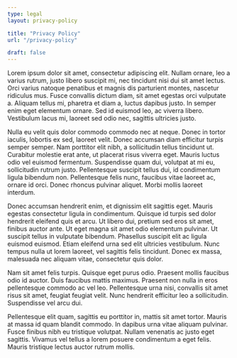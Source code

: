 ```yaml
---
type: legal
layout: privacy-policy

title: "Privacy Policy"
url: "/privacy-policy"

draft: false
---
```


Lorem ipsum dolor sit amet, consectetur adipiscing elit. Nullam ornare, leo a varius rutrum, justo libero suscipit mi, nec tincidunt nisi dui sit amet lectus. Orci varius natoque penatibus et magnis dis parturient montes, nascetur ridiculus mus. Fusce convallis dictum diam, sit amet egestas orci vulputate a. Aliquam tellus mi, pharetra et diam a, luctus dapibus justo. In semper enim eget elementum ornare. Sed id euismod leo, ac viverra libero. Vestibulum lacus mi, laoreet sed odio nec, sagittis ultricies justo.

Nulla eu velit quis dolor commodo commodo nec at neque. Donec in tortor iaculis, lobortis ex sed, laoreet velit. Donec accumsan diam efficitur turpis semper semper. Nam porttitor elit nibh, a sollicitudin tellus tincidunt ut. Curabitur molestie erat ante, ut placerat risus viverra eget. Mauris luctus odio vel euismod fermentum. Suspendisse quam dui, volutpat at mi eu, sollicitudin rutrum justo. Pellentesque suscipit tellus dui, id condimentum ligula bibendum non. Pellentesque felis nunc, faucibus vitae laoreet ac, ornare id orci. Donec rhoncus pulvinar aliquet. Morbi mollis laoreet interdum.

Donec accumsan hendrerit enim, et dignissim elit sagittis eget. Mauris egestas consectetur ligula in condimentum. Quisque id turpis sed dolor hendrerit eleifend quis et arcu. Ut libero dui, pretium sed eros sit amet, finibus auctor ante. Ut eget magna sit amet odio elementum pulvinar. Ut suscipit tellus in vulputate bibendum. Phasellus suscipit elit ac ligula euismod euismod. Etiam eleifend urna sed elit ultricies vestibulum. Nunc tempus nulla ut lorem laoreet, vel sagittis felis tincidunt. Donec ex massa, malesuada nec aliquam vitae, consectetur quis dolor.

Nam sit amet felis turpis. Quisque eget purus odio. Praesent mollis faucibus odio id auctor. Duis faucibus mattis maximus. Praesent non nulla in eros pellentesque commodo ac vel leo. Pellentesque urna nisi, convallis sit amet risus sit amet, feugiat feugiat velit. Nunc hendrerit efficitur leo a sollicitudin. Suspendisse vel arcu dui.

Pellentesque elit quam, sagittis eu porttitor in, mattis sit amet tortor. Mauris at massa id quam blandit commodo. In dapibus urna vitae aliquam pulvinar. Fusce finibus nibh eu tristique volutpat. Nullam venenatis ac justo eget sagittis. Vivamus vel tellus a lorem posuere condimentum a eget felis. Mauris tristique lectus auctor rutrum mollis.